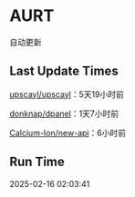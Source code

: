 # AURT

自动更新


## Last Update Times

[upscayl/upscayl](https://github.com/upscayl/upscayl)：5天19小时前

[donknap/dpanel](https://github.com/donknap/dpanel)：1天7小时前

[Calcium-Ion/new-api](https://github.com/Calcium-Ion/new-api)：6小时前


## Run Time
2025-02-16 02:03:41
